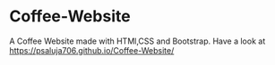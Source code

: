 # Coffee-Website
A Coffee Website made with HTMl,CSS and Bootstrap.
Have a look at https://psaluja706.github.io/Coffee-Website/

